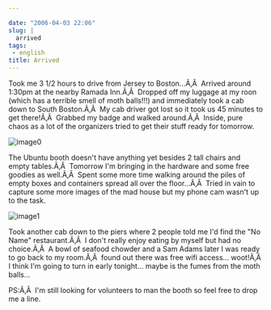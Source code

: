 ```yaml
---

date: "2006-04-03 22:06"
slug: |
  arrived
tags:
 - english
title: Arrived
---
```


Took me 3 1/2 hours to drive from Jersey to Boston...Ã‚Â  Arrived around
1:30pm at the nearby Ramada Inn.Ã‚Â  Dropped off my luggage at my roon
(which has a terrible smell of moth balls!!!) and immediately took a cab
down to South Boston.Ã‚Â  My cab driver got lost so it took us 45
minutes to get there!Ã‚Â  Grabbed my badge and walked around.Ã‚Â 
Inside, pure chaos as a lot of the organizers tried to get their stuff
ready for tomorrow.

![image0](http://static.flickr.com/43/122845370_b985292291_o.jpg)

The Ubuntu booth doesn't have anything yet besides 2 tall chairs and
empty tables.Ã‚Â  Tomorrow I'm bringing in the hardware and some free
goodies as well.Ã‚Â  Spent some more time walking around the piles of
empty boxes and containers spread all over the floor...Ã‚Â  Tried in
vain to capture some more images of the mad house but my phone cam
wasn't up to the task.

![image1](http://static.flickr.com/40/122845371_17b31f04c6_o.jpg)

Took another cab down to the piers where 2 people told me I'd find the
"No Name" restaurant.Ã‚Â  I don't really enjoy eating by myself but had
no choice.Ã‚Â  A bowl of seafood chowder and a Sam Adams later I was
ready to go back to my room.Ã‚Â  found out there was free wifi access...
woot!Ã‚Â  I think I'm going to turn in early tonight... maybe is the
fumes from the moth balls...

PS:Ã‚Â  I'm still looking for volunteers to man the booth so feel free
to drop me a line.
